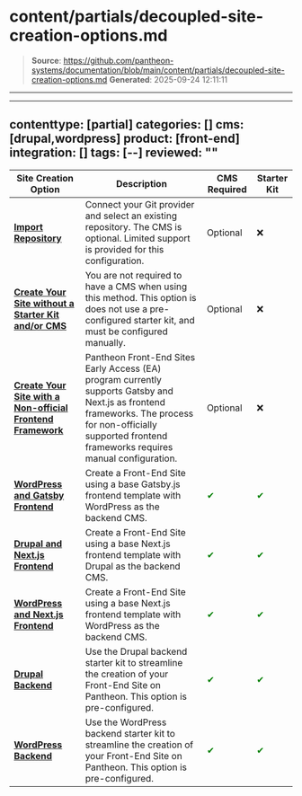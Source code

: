 # content/partials/decoupled-site-creation-options.md

> **Source**: https://github.com/pantheon-systems/documentation/blob/main/content/partials/decoupled-site-creation-options.md
> **Generated**: 2025-09-24 12:11:11

---

---
contenttype: [partial]
categories: []
cms: [drupal,wordpress]
product: [front-end]
integration: []
tags: [--]
reviewed: ""
---


|  Site Creation Option                                   | Description                                                                                                                                                                                            | CMS Required      | Starter Kit |
|---------------------------------------------------------|--------------------------------------------------------------------------------------------------------------------------------------------------------------------------------------------------------|----------|-------------|
| [**Import Repository**](/guides/decoupled/no-starter-kit/import-repo)                                       | Connect your Git provider and select an existing repository. The CMS is optional. Limited support is provided for this  configuration.                                         | Optional | ❌           |
| [**Create Your Site without a Starter Kit and/or CMS**](/guides/decoupled/no-starter-kit/create)       | You are not required to have a CMS when using this method. This option is does not use a pre-configured starter kit, and must be configured manually.                                                  | Optional | ❌          |
| [**Create Your Site with a Non-official Frontend Framework**](/guides/decoupled/no-starter-kit/any-framework) | Pantheon Front-End Sites Early Access (EA) program currently supports Gatsby and Next.js as frontend frameworks. The process for non-officially supported frontend frameworks requires manual configuration. | Optional | ❌          |
| [**WordPress and Gatsby Frontend**](/guides/decoupled/wp-gatsby-frontend-starters)                           | Create a Front-End Site using a base Gatsby.js frontend template with WordPress as the backend CMS.                                                                                                            | <span style="color:green">✔</span>       | <span style="color:green">✔</span>         |
| [**Drupal and Next.js Frontend**](/guides/decoupled/drupal-nextjs-frontend-starters)                            | Create a Front-End Site using a base Next.js frontend template with Drupal as the backend CMS.                                                                                                                 | <span style="color:green">✔</span>       | <span style="color:green">✔</span>          |
|[**WordPress and Next.js Frontend**](/guides/decoupled/wp-nextjs-frontend-starters)                         | Create a Front-End Site using a base Next.js frontend template with WordPress as the backend CMS.                                                                                                              | <span style="color:green">✔</span>       | <span style="color:green">✔</span>          |
| [**Drupal Backend**](/guides/decoupled/drupal-backend-starters/create)                                         | Use the Drupal backend starter kit to streamline the creation of your Front-End Site on Pantheon. This option is pre-configured.                                                                                                                                                                                                    | <span style="color:green">✔</span>       | <span style="color:green">✔</span>          |
| [**WordPress Backend**](/guides/decoupled/wp-backend-starters/create)                                       | Use the WordPress backend starter kit to streamline the creation of your Front-End Site on Pantheon. This option is pre-configured.                                                                                                                                                                                                                                                     | <span style="color:green">✔</span>       | <span style="color:green">✔</span>         |


